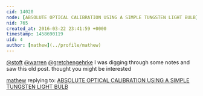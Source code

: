 ```yaml
---
cid: 14020
node: [ABSOLUTE OPTICAL CALIBRATION USING A SIMPLE TUNGSTEN LIGHT BULB](../notes/xiphmont/2-8-2012/absolute-optical-calibration-using-simple-tungsten-light-bulb)
nid: 765
created_at: 2016-03-22 23:41:59 +0000
timestamp: 1458690119
uid: 4
author: [mathew](../profile/mathew)
---
```


[@stoft](/profile/stoft) [@warren](/profile/warren) [@gretchengehrke](/profile/gretchengehrke)
I was digging through some notes and saw this old post.  thought you might be interested

[mathew](../profile/mathew) replying to: [ABSOLUTE OPTICAL CALIBRATION USING A SIMPLE TUNGSTEN LIGHT BULB](../notes/xiphmont/2-8-2012/absolute-optical-calibration-using-simple-tungsten-light-bulb)

